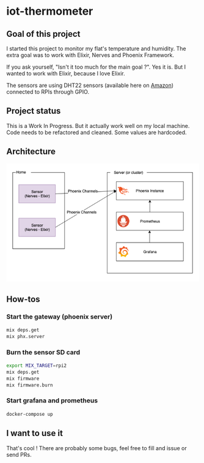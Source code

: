 # iot-thermometer

## Goal of this project

I started this project to monitor my flat's temperature and humidity.
The extra goal was to work with Elixir, Nerves and Phoenix Framework.

If you ask yourself, "Isn't it too much for the main goal ?". Yes it is. But I wanted to work with Elixir, because I love Elixir.

The sensors are using DHT22 sensors (available here on [Amazon](https://www.amazon.fr/dp/B01N9BA0O4/)) connected to RPIs through GPIO.

## Project status

This is a Work In Progress. But it actually work well on my local machine. Code needs to be refactored and cleaned.
Some values are hardcoded.

## Architecture

![Architecture](./.github/architecture.png)

## How-tos

### Start the gateway (phoenix server)

```sh
mix deps.get
mix phx.server
```

### Burn the sensor SD card

```sh
export MIX_TARGET=rpi2
mix deps.get
mix firmware
mix firmware.burn
```

### Start grafana and prometheus

```sh
docker-compose up
```

## I want to use it

That's cool ! There are probably some bugs, feel free to fill and issue or send PRs.
